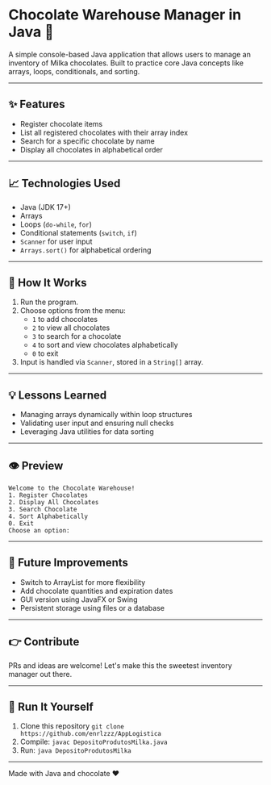 # Chocolate Warehouse Manager in Java 🍫

A simple console-based Java application that allows users to manage an inventory of Milka chocolates. Built to practice core Java concepts like arrays, loops, conditionals, and sorting.

---

## ✨ Features

- Register chocolate items
- List all registered chocolates with their array index
- Search for a specific chocolate by name
- Display all chocolates in alphabetical order

---

## 📈 Technologies Used

- Java (JDK 17+)
- Arrays
- Loops (`do-while`, `for`)
- Conditional statements (`switch`, `if`)
- `Scanner` for user input
- `Arrays.sort()` for alphabetical ordering

---

## 🔧 How It Works

1. Run the program.
2. Choose options from the menu:
   - `1` to add chocolates
   - `2` to view all chocolates
   - `3` to search for a chocolate
   - `4` to sort and view chocolates alphabetically
   - `0` to exit
3. Input is handled via `Scanner`, stored in a `String[]` array.

---

## 💡 Lessons Learned

- Managing arrays dynamically within loop structures
- Validating user input and ensuring null checks
- Leveraging Java utilities for data sorting

---

## 👁️ Preview

```
Welcome to the Chocolate Warehouse!
1. Register Chocolates
2. Display All Chocolates
3. Search Chocolate
4. Sort Alphabetically
0. Exit
Choose an option:
```

---

## 📅 Future Improvements

- Switch to ArrayList for more flexibility
- Add chocolate quantities and expiration dates
- GUI version using JavaFX or Swing
- Persistent storage using files or a database

---

## 👉 Contribute

PRs and ideas are welcome! Let's make this the sweetest inventory manager out there.

---

## 🚀 Run It Yourself

1. Clone this repository `git clone https://github.com/enrlzzz/AppLogistica`
2. Compile: `javac DepositoProdutosMilka.java`
3. Run: `java DepositoProdutosMilka`

---

Made with Java and chocolate ❤️
